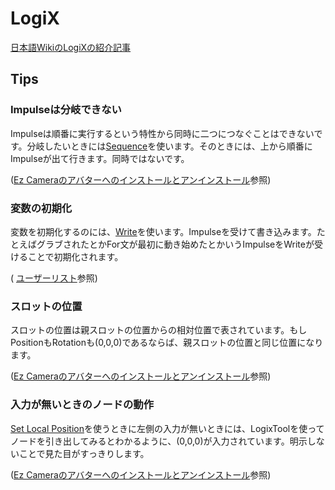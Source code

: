 # LogiX

[日本語WikiのLogiXの紹介記事](https://neosvrjp.memo.wiki/d/LogiX)

## Tips

### Impulseは分岐できない

Impulseは順番に実行するという特性から同時に二つにつなぐことはできないです。分岐したいときには[Sequence](https://neosvrjp.memo.wiki/d/Sequence)を使います。そのときには、上から順番にImpulseが出て行きます。同時ではないです。

([Ez Cameraのアバターへのインストールとアンインストール](EzCameraInstallUninstall.md)参照)

### 変数の初期化

変数を初期化するのには、[Write](https://neosvrjp.memo.wiki/d/Write)を使います。Impulseを受けて書き込みます。たとえばグラブされたとかFor文が最初に動き始めたとかいうImpulseをWriteが受けることで初期化されます。

( [ユーザーリスト](UserList.md)参照)

### スロットの位置

スロットの位置は親スロットの位置からの相対位置で表されています。もしPositionもRotationも(0,0,0)であるならば、親スロットの位置と同じ位置になります。

([Ez Cameraのアバターへのインストールとアンインストール](EzCameraInstallUninstall.md)参照)

### 入力が無いときのノードの動作

[Set Local Position](https://neosvrjp.memo.wiki/d/Set%20Local%20Position)を使うときに左側の入力が無いときには、LogixToolを使ってノードを引き出してみるとわかるように、(0,0,0)が入力されています。明示しないことで見た目がすっきりします。

([Ez Cameraのアバターへのインストールとアンインストール](EzCameraInstallUninstall.md)参照)


